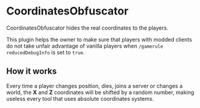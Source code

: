 CoordinatesObfuscator
============

CoordinatesObfuscator hides the real coordinates to the players.


This plugin helps the owner to make sure that players with modded clients do not take unfair advantage of vanilla players when `/gamerule reducedDebugInfo` is set to `true`.

How it works
------------
Every time a player changes position, dies, joins a server or changes a world, the **X** and **Z** coordinates will be shifted by a random number, making useless every tool that uses absolute coordinates systems.

